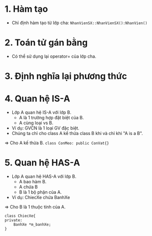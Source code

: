 # 1. Hàm tạo
- Chỉ định hàm tạo từ lớp cha: `NhanVienSX::NhanVienSX():NhanVien()`

# 2. Toán tử gán bằng
- Có thể sử dụng lại operator= của lớp cha.

# 3. Định nghĩa lại phương thức

# 4. Quan hệ IS-A
- Lớp A quan hệ IS-A với lớp B.
	+ A là 1 trường hợp đặt biệt của B.
	+ A cùng loại vs B.
- Ví dụ: GVCN là 1 loại GV đặc biệt.
- Chúng ta chỉ cho class A kế thừa class B khi và chỉ khi "A is a B".

=> Cho A kế thừa B.
`class ConMeo: public ConVat{}`

# 5. Quan hệ HAS-A
- Lớp A quan hệ HAS-A với lớp B.
	+ A bao hàm B.
	+ A chứa B
	+ B là 1 bộ phận của A.
- Ví dụ: ChiecXe chứa BanhXe

=> Cho B là 1 thuộc tính của A.

```
class ChiecXe{
private:
	BanhXe *m_banhXe;
}
```